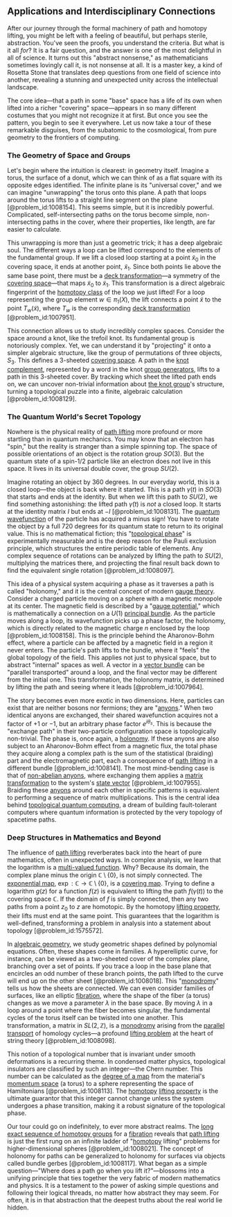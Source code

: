 ## Applications and Interdisciplinary Connections

After our journey through the formal machinery of path and homotopy lifting, you might be left with a feeling of beautiful, but perhaps sterile, abstraction. You've seen the proofs, you understand the criteria. But what is it all *for*? It is a fair question, and the answer is one of the most delightful in all of science. It turns out this "abstract nonsense," as mathematicians sometimes lovingly call it, is not nonsense at all. It is a master key, a kind of Rosetta Stone that translates deep questions from one field of science into another, revealing a stunning and unexpected unity across the intellectual landscape.

The core idea—that a path in some "base" space has a life of its own when lifted into a richer "covering" space—appears in so many different costumes that you might not recognize it at first. But once you see the pattern, you begin to see it everywhere. Let us now take a tour of these remarkable disguises, from the subatomic to the cosmological, from pure geometry to the frontiers of computing.

### The Geometry of Space and Groups

Let's begin where the intuition is clearest: in geometry itself. Imagine a torus, the surface of a donut, which we can think of as a flat square with its opposite edges identified. The infinite plane is its "universal cover," and we can imagine "unwrapping" the torus onto this plane. A path that loops around the torus lifts to a straight line segment on the plane [@problem_id:1008154]. This seems simple, but it is incredibly powerful. Complicated, self-intersecting paths on the torus become simple, non-intersecting paths in the cover, where their properties, like length, are far easier to calculate.

This unwrapping is more than just a geometric trick; it has a deep algebraic soul. The different ways a loop can be lifted correspond to the elements of the fundamental group. If we lift a closed loop starting at a point $\tilde{x}_0$ in the covering space, it ends at another point, $\tilde{x}_1$. Since both points lie above the same base point, there must be a [deck transformation](@article_id:155863)—a symmetry of the [covering space](@article_id:138767)—that maps $\tilde{x}_0$ to $\tilde{x}_1$. This transformation is a direct algebraic fingerprint of the [homotopy class](@article_id:273335) of the loop we just lifted! For a loop representing the group element $w \in \pi_1(X)$, the lift connects a point $\tilde{x}$ to the point $T_w(\tilde{x})$, where $T_w$ is the corresponding [deck transformation](@article_id:155863) [@problem_id:1007951].

This connection allows us to study incredibly complex spaces. Consider the space around a knot, like the trefoil knot. Its fundamental group is notoriously complex. Yet, we can understand it by "projecting" it onto a simpler algebraic structure, like the group of permutations of three objects, $S_3$. This defines a 3-sheeted [covering space](@article_id:138767). A path in the [knot complement](@article_id:264495), represented by a word in the knot [group generators](@article_id:145296), lifts to a path in this 3-sheeted cover. By tracking which sheet the lifted path ends on, we can uncover non-trivial information about [the knot group](@article_id:266945)'s structure, turning a topological puzzle into a finite, algebraic calculation [@problem_id:1008129].

### The Quantum World's Secret Topology

Nowhere is the physical reality of [path lifting](@article_id:153860) more profound or more startling than in quantum mechanics. You may know that an electron has "spin," but the reality is stranger than a simple spinning top. The space of possible orientations of an object is the rotation group $SO(3)$. But the quantum state of a spin-1/2 particle like an electron does not live in this space. It lives in its universal double cover, the group $SU(2)$.

Imagine rotating an object by 360 degrees. In our everyday world, this is a closed loop—the object is back where it started. This is a path $\gamma(t)$ in $SO(3)$ that starts and ends at the identity. But when we lift this path to $SU(2)$, we find something astonishing: the lifted path $\tilde{\gamma}(t)$ is *not* a closed loop. It starts at the identity matrix $I$ but ends at $-I$ [@problem_id:1008131]. The [quantum wavefunction](@article_id:260690) of the particle has acquired a minus sign! You have to rotate the object by a full 720 degrees for its quantum state to return to its original value. This is no mathematical fiction; this "[topological phase](@article_id:145954)" is experimentally measurable and is the deep reason for the Pauli exclusion principle, which structures the entire periodic table of elements. Any complex sequence of rotations can be analyzed by lifting the path to $SU(2)$, multiplying the matrices there, and projecting the final result back down to find the equivalent single rotation [@problem_id:1008097].

This idea of a physical system acquiring a phase as it traverses a path is called "holonomy," and it is the central concept of modern [gauge theory](@article_id:142498). Consider a charged particle moving on a sphere with a magnetic monopole at its center. The magnetic field is described by a "[gauge potential](@article_id:188491)," which is mathematically a connection on a $U(1)$ [principal bundle](@article_id:158935). As the particle moves along a loop, its wavefunction picks up a phase factor, the holonomy, which is directly related to the magnetic charge $n$ enclosed by the loop [@problem_id:1008158]. This is the principle behind the Aharonov-Bohm effect, where a particle can be affected by a magnetic field in a region it never enters. The particle's path lifts to the bundle, where it "feels" the global topology of the field. This applies not just to physical space, but to abstract "internal" spaces as well. A vector in a [vector bundle](@article_id:157099) can be "parallel transported" around a loop, and the final vector may be different from the initial one. This transformation, the holonomy matrix, is determined by lifting the path and seeing where it leads [@problem_id:1007964].

The story becomes even more exotic in two dimensions. Here, particles can exist that are neither bosons nor fermions; they are "[anyons](@article_id:143259)." When two identical anyons are exchanged, their shared wavefunction acquires not a factor of $+1$ or $-1$, but an arbitrary phase factor $e^{i\theta_s}$. This is because the "exchange path" in their two-particle configuration space is topologically non-trivial. The phase is, once again, a [holonomy](@article_id:136557). If these anyons are also subject to an Aharonov-Bohm effect from a magnetic flux, the total phase they acquire along a complex path is the sum of the statistical (braiding) part and the electromagnetic part, each a consequence of [path lifting](@article_id:153860) in a different bundle [@problem_id:1008141]. The most mind-bending case is that of [non-abelian anyons](@article_id:136446), where exchanging them applies a [matrix transformation](@article_id:151128) to the system's [state vector](@article_id:154113) [@problem_id:1007955]. Braiding these [anyons](@article_id:143259) around each other in specific patterns is equivalent to performing a sequence of matrix multiplications. This is the central idea behind [topological quantum computing](@article_id:138166), a dream of building fault-tolerant computers where quantum information is protected by the very topology of spacetime paths.

### Deep Structures in Mathematics and Beyond

The influence of [path lifting](@article_id:153860) reverberates back into the heart of pure mathematics, often in unexpected ways. In complex analysis, we learn that the logarithm is a [multi-valued function](@article_id:172249). Why? Because its domain, the complex plane minus the origin $\mathbb{C} \setminus \{0\}$, is not simply connected. The [exponential map](@article_id:136690), $\exp: \mathbb{C} \to \mathbb{C} \setminus \{0\}$, is a [covering map](@article_id:154012). Trying to define a logarithm $g(z)$ for a function $f(z)$ is equivalent to lifting the path $f(\gamma(t))$ to the covering space $\mathbb{C}$. If the domain of $f$ is simply connected, then any two paths from a point $z_0$ to $z$ are homotopic. By the homotopy [lifting property](@article_id:156223), their lifts must end at the same point. This guarantees that the logarithm is well-defined, transforming a problem in analysis into a statement about topology [@problem_id:1575572].

In [algebraic geometry](@article_id:155806), we study geometric shapes defined by polynomial equations. Often, these shapes come in families. A hyperelliptic curve, for instance, can be viewed as a two-sheeted cover of the complex plane, branching over a set of points. If you trace a loop in the base plane that encircles an odd number of these branch points, the path lifted to the curve will end up on the other sheet [@problem_id:1008018]. This "[monodromy](@article_id:174355)" tells us how the sheets are connected. We can even consider families of surfaces, like an elliptic [fibration](@article_id:161591), where the shape of the fiber (a torus) changes as we move a parameter $\lambda$ in the base space. By moving $\lambda$ in a loop around a point where the fiber becomes singular, the fundamental cycles of the torus itself can be twisted into one another. This transformation, a matrix in $SL(2, \mathbb{Z})$, is a [monodromy](@article_id:174355) arising from the [parallel transport](@article_id:160177) of homology cycles—a profound [lifting problem](@article_id:155556) at the heart of string theory [@problem_id:1008098].

This notion of a topological number that is invariant under smooth deformations is a recurring theme. In condensed matter physics, topological insulators are classified by such an integer—the Chern number. This number can be calculated as the [degree of a map](@article_id:157999) from the material's [momentum space](@article_id:148442) (a torus) to a sphere representing the space of Hamiltonians [@problem_id:1008113]. The [homotopy](@article_id:138772) [lifting property](@article_id:156223) is the ultimate guarantor that this integer cannot change unless the system undergoes a phase transition, making it a robust signature of the topological phase.

Our tour could go on indefinitely, to ever more abstract realms. The [long exact sequence of homotopy groups](@article_id:273046) for a [fibration](@article_id:161591) reveals that [path lifting](@article_id:153860) is just the first rung on an infinite ladder of "[homotopy](@article_id:138772) lifting" problems for higher-dimensional spheres [@problem_id:1008021]. The concept of holonomy for paths can be generalized to holonomy for surfaces via objects called bundle gerbes [@problem_id:1008117]. What began as a simple question—"Where does a path go when you lift it?"—blossoms into a unifying principle that ties together the very fabric of modern mathematics and physics. It is a testament to the power of asking simple questions and following their logical threads, no matter how abstract they may seem. For often, it is in that abstraction that the deepest truths about the real world lie hidden.